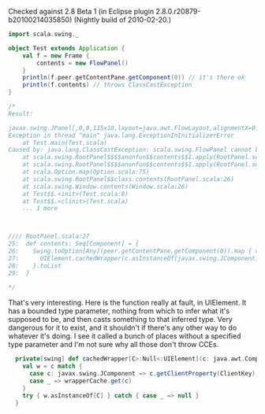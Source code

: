 Checked against 2.8 Beta 1 (in Eclipse plugin 2.8.0.r20879-b20100214035850) (Nightly build of 2010-02-20.)

```scala
import scala.swing._

object Test extends Application {
    val f = new Frame {
    	contents = new FlowPanel() 
    }
    println(f.peer.getContentPane.getComponent(0)) // it's there ok
    println(f.contents) // throws ClassCastException 
}

/*
Result:

javax.swing.JPanel[,0,0,115x10,layout=java.awt.FlowLayout,alignmentX=0.0,alignmentY=0.0,border=,flags=9,maximumSize=,minimumSize=,preferredSize=]
Exception in thread "main" java.lang.ExceptionInInitializerError
	at Test.main(Test.scala)
Caused by: java.lang.ClassCastException: scala.swing.FlowPanel cannot be cast to scala.runtime.Null$$
	at scala.swing.RootPanel$$$$anonfun$$contents$$1.apply(RootPanel.scala:27)
	at scala.swing.RootPanel$$$$anonfun$$contents$$1.apply(RootPanel.scala:26)
	at scala.Option.map(Option.scala:75)
	at scala.swing.RootPanel$$class.contents(RootPanel.scala:26)
	at scala.swing.Window.contents(Window.scala:26)
	at Test$$.<init>(Test.scala:8)
	at Test$$.<clinit>(Test.scala)
	... 1 more



//// RootPanel.scala:27
25:  def contents: Seq[Component] = {
26:    Swing.toOption[Any](peer.getContentPane.getComponent(0)).map { c => 
27:      UIElement.cachedWrapper(c.asInstanceOf[javax.swing.JComponent])    // <-- THE CAUSE OF THE EXCEPTION
28:    }.toList
29:  }
 
*/
```
That's very interesting.  Here is the function really at fault, in UIElement.  It has a bounded type parameter, nothing from which to infer what it's supposed to be, and then casts something to that inferred type.  Very dangerous for it to exist, and it shouldn't if there's any other way to do whatever it's doing.  I see it called a bunch of places without a specified type parameter and I'm not sure why all those don't throw CCEs.
```scala
  private[swing] def cachedWrapper[C>:Null<:UIElement](c: java.awt.Component): C = {
    val w = c match {
      case c: javax.swing.JComponent => c.getClientProperty(ClientKey)
      case _ => wrapperCache.get(c)
    }
    try { w.asInstanceOf[C] } catch { case _ => null }
  }
```
